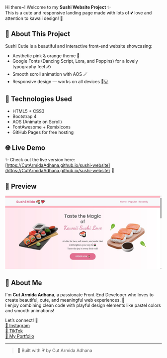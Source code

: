 Hi there~! Welcome to my **Sushi Website Project** ✨  
This is a cute and responsive landing page made with lots of 💕 love and attention to kawaii design! 🌷

## 🍱 About This Project
Sushi Cutie is a beautiful and interactive front-end website showcasing:
- Aesthetic pink & orange theme 🎨
- Google Fonts (Dancing Script, Lora, and Poppins) for a lovely typography feel ✍️
- Smooth scroll animation with AOS 🪄
- Responsive design — works on all devices 📱💻

## 💖 Technologies Used
- HTML5 + CSS3  
- Bootstrap 4  
- AOS (Animate on Scroll)  
- FontAwesome + RemixIcons  
- GitHub Pages for free hosting  

## 🌐 Live Demo
✨ Check out the live version here:  
[https://CutArmidaAdhana.github.io/sushi-website](https://CutArmidaAdhana.github.io/sushi-website) 🍣


## 📸 Preview

![Sushi Website Screenshot](sushi.JPG)

## 🧁 About Me

I'm **Cut Armida Adhana**, a passionate Front-End Developer who loves to create beautiful, cute, and meaningful web experiences. 🌸  
I enjoy combining clean code with playful design elements like pastel colors and smooth animations!  

Let’s connect! 💬  
[🌷 Instagram](https://www.instagram.com/ctrmdhn_)  
[🌸 TikTok](https://www.tiktok.com/@cutarmidaadhanaa)  
[🌼 My Portfolio](https://cutarmidaadhana.github.io/web-portofolio/)

---

> 🍡 Built with 💗 by Cut Armida Adhana
